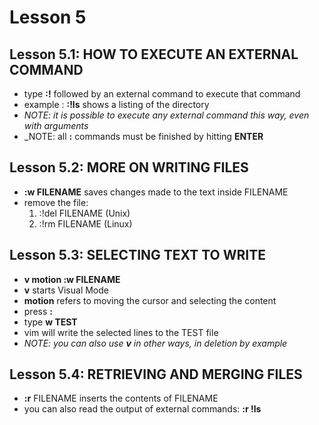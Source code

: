 # Lesson 5

## Lesson 5.1: HOW TO EXECUTE AN EXTERNAL COMMAND
* type **:!** followed by an external command to execute that command
* example : **:!ls** shows a listing of the directory
* _NOTE: it is possible to execute any external command this way, even with arguments_
* _NOTE: all **:** commands must be finished by hitting **ENTER**

 ## Lesson 5.2: MORE ON WRITING FILES
 * **:w FILENAME** saves changes made to the text inside FILENAME
 * remove the file:
    1. :!del FILENAME (Unix)
    2. :!rm FILENAME (Linux)

## Lesson 5.3: SELECTING TEXT TO WRITE
* **v motion :w FILENAME**
* **v** starts Visual Mode
* **motion** refers to moving the cursor and selecting the content
* press **:**
* type **w TEST**
* vim will write the selected lines to the TEST file
* _NOTE: you can also use **v** in other ways, in deletion by example_

## Lesson 5.4: RETRIEVING AND MERGING FILES
* **:r** FILENAME inserts the contents of FILENAME
* you can also read the output of external commands: **:r !ls**

